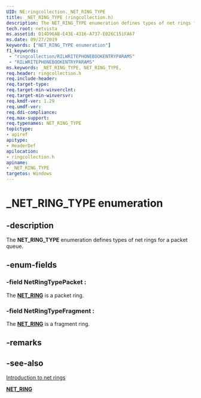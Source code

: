 ```yaml
---
UID: NE:ringcollection._NET_RING_TYPE
title: _NET_RING_TYPE (ringcollection.h)
description: The NET_RING_TYPE enumeration defines types of net rings for a packet queue.
tech.root: netvista
ms.assetid: D14D96AB-E43E-4316-A737-E026C151FA67
ms.date: 09/27/2019
keywords: ["NET_RING_TYPE enumeration"]
f1_keywords:
 - "ringcollection/RILWRITEPHONEBOOKENTRYPARAMS"
 - "RILWRITEPHONEBOOKENTRYPARAMS"
ms.keywords: _NET_RING_TYPE, NET_RING_TYPE, 
req.header: ringcollection.h
req.include-header:
req.target-type:
req.target-min-winverclnt:
req.target-min-winversvr:
req.kmdf-ver: 1.29
req.umdf-ver:
req.ddi-compliance:
req.max-support:
req.typenames: NET_RING_TYPE
topictype: 
- apiref
apitype: 
- HeaderDef
apilocation: 
- ringcollection.h
apiname: 
- _NET_RING_TYPE
targetos: Windows
---
```


# _NET_RING_TYPE enumeration

## -description



The **NET_RING_TYPE** enumeration defines types of net rings for a packet queue.

## -enum-fields

### -field NetRingTypePacket : 

The [**NET_RING**](../ring/ns-ring-_net_ring.md) is a packet ring.

### -field NetRingTypeFragment : 

The [**NET_RING**](../ring/ns-ring-_net_ring.md) is a fragment ring.

## -remarks

## -see-also

[Introduction to net rings](https://docs.microsoft.com/windows-hardware/drivers/netcx/introduction-to-net-rings)

[**NET_RING**](../ring/ns-ring-_net_ring.md)
